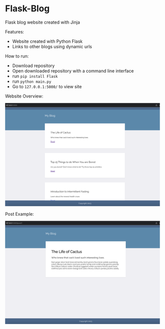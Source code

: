 # Flask-Blog

Flask blog website created with Jinja

Features:
- Website created with Python Flask
- Links to other blogs using dynamic urls

How to run:
- Download repository
- Open downloaded repository with a command line interface
- run `pip install Flask`
- run `python main.py`
- Go to `127.0.0.1:5000/` to view site

Website Overview:

![alt text](https://github.com/J0K3Rn/Flask-Blog/blob/main/screenshots/website.png?raw=true)

Post Example:

![alt text](https://github.com/J0K3Rn/Flask-Blog/blob/main/screenshots/post.png?raw=true)